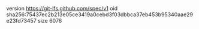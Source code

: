 version https://git-lfs.github.com/spec/v1
oid sha256:75437ec2b213e05ce3419a0cebd3f03dbbca37eb453b95340aae29e23fd73457
size 6076
